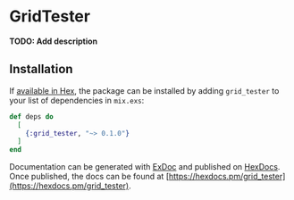 # GridTester

**TODO: Add description**

## Installation

If [available in Hex](https://hex.pm/docs/publish), the package can be installed
by adding `grid_tester` to your list of dependencies in `mix.exs`:

```elixir
def deps do
  [
    {:grid_tester, "~> 0.1.0"}
  ]
end
```

Documentation can be generated with [ExDoc](https://github.com/elixir-lang/ex_doc)
and published on [HexDocs](https://hexdocs.pm). Once published, the docs can
be found at [https://hexdocs.pm/grid_tester](https://hexdocs.pm/grid_tester).

